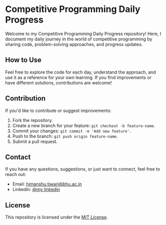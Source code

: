# Competitive Programming Daily Progress

Welcome to my Competitive Programming Daily Progress repository! Here, I document my daily journey in the world of competitive programming by sharing code, problem-solving approaches, and progress updates.

## How to Use

Feel free to explore the code for each day, understand the approach, and use it as a reference for your own learning. If you find improvements or have different solutions, contributions are welcome!

## Contribution

If you'd like to contribute or suggest improvements:
1. Fork the repository.
2. Create a new branch for your feature: `git checkout -b feature-name`.
3. Commit your changes: `git commit -m 'Add new feature'`.
4. Push to the branch: `git push origin feature-name`.
5. Submit a pull request.

## Contact

If you have any questions, suggestions, or just want to connect, feel free to reach out:
- Email: himanshu.tiwari@bhu.ac.in
- Linkedin: [@my linkedin](https://www.linkedin.com/in/thehimanshutiwari/)

## License

This repository is licensed under the [MIT License](LICENSE).
